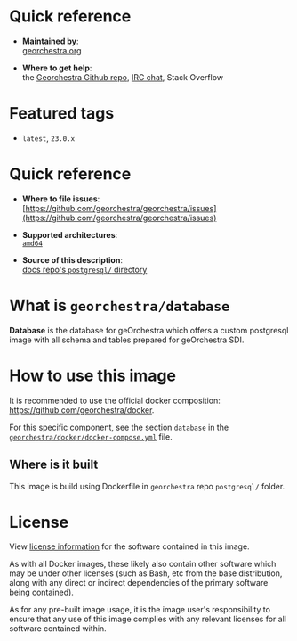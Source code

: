 # Quick reference

-    **Maintained by**:  
      [georchestra.org](https://www.georchestra.org/)

-    **Where to get help**:  
      the [Georchestra Github repo](https://github.com/georchestra/georchestra), [IRC chat](https://kiwiirc.com/nextclient/irc.libera.chat/georchestra), Stack Overflow

# Featured tags

- `latest`, `23.0.x`

# Quick reference

-	**Where to file issues**:  
     [https://github.com/georchestra/georchestra/issues](https://github.com/georchestra/georchestra/issues)

-	**Supported architectures**:   
     [`amd64`](https://hub.docker.com/r/amd64/docker/)

-	**Source of this description**:  
     [docs repo's `postgresql/` directory](https://github.com/georchestra/georchestra/blob/master/postgresql/DOCKER_HUB.md)

# What is `georchestra/database`

**Database** is the database for geOrchestra which offers a custom postgresql image with all schema and tables prepared for geOrchestra SDI.

# How to use this image

It is recommended to use the official docker composition: https://github.com/georchestra/docker.

For this specific component, see the section `database` in the [`georchestra/docker/docker-compose.yml`](https://github.com/georchestra/docker/blob/master/docker-compose.yml) file.

## Where is it built

This image is build using Dockerfile in `georchestra` repo `postgresql/` folder.

# License

View [license information](https://www.georchestra.org/software.html) for the software contained in this image.

As with all Docker images, these likely also contain other software which may be under other licenses (such as Bash, etc from the base distribution, along with any direct or indirect dependencies of the primary software being contained).

[//]: # (Some additional license information which was able to be auto-detected might be found in [the `repo-info` repository's georchestra/ directory]&#40;&#41;.)

As for any pre-built image usage, it is the image user's responsibility to ensure that any use of this image complies with any relevant licenses for all software contained within.